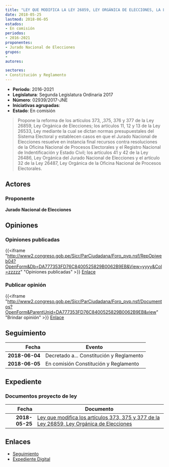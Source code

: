 ```yaml
---
title: "LEY QUE MODIFICA LA LEY 26859, LEY ORGÁNICA DE ELECCIONES, LA LEY 26533-LEY QUE DICTA NORMAS PRESUPUESTALES DEL SISTEMA ELECTORAL Y ESTABLECEN CASOS EN QUE EL JNE RESUELVE EN INSTANCIA FINAL RECURSOS CONTRA RESOLUCIONES DE LA ONPE Y EL RENIEC; LA LEY 26486-LEY ORGÁNICA DEL JURADO NACIONAL DE ELECCIONES Y LA LEY 26487-LEY ORGÁNICA DE LA OFICINA NACIONAL DE PROCESOS ELECTORALES, CON LA FINALIDAD DE AMPLIAR LOS PLAZOS ESTABLECIDOS EN LA NORMATIVA ELECTORAL, ASÍ COMO LA REFORMULACIÓN DE ASPECTOS RELACIONADOS CON EL PRESUPUESTO"
date: 2018-05-25
lastmod: 2018-06-05
estados:
- En comisión
periodos:
- 2016-2021
proponentes:
- Jurado Nacional de Elecciones
grupos:
- 
autores:

sectores:
- Constitución y Reglamento
---
```

- **Periodo**: 2016-2021
- **Legislatura**: Segunda Legislatura Ordinaria 2017
- **Número**: 02939/2017-JNE
- **Iniciativas agrupadas**: 
- **Estado**: En comisión

> Propone la reforma de los artículos 373, ,375, 376 y 377 de la Ley 26859, Ley Orgánica de Elecciones; los artículos 11, 12 y 13 de la Ley 26533, Ley mediante la cual se dictan normas presupuestales del Sistema Electoral y establecen casos en que el Jurado Nacional de Elecciones resuelve en instancia final recursos contra resoluciones de la Oficina Nacional de Procesos Electorales y el Registro Nacional de Indentificación y Estado Civil; los artículos 41 y 42 de la Ley 26486, Ley Orgánica del Jurado Nacional de Elecciones y el artículo 32 de la Ley 26487, Ley Orgánica de la Oficina Nacional de Procesos Electorales.


## Actores

### Proponente

**Jurado Nacional de Elecciones**

## Opiniones

### Opiniones publicadas

{{<iframe "http://www2.congreso.gob.pe/Sicr/ParCiudadana/Foro_pvp.nsf/RepOpiweb04?OpenForm&Db=DA777353FD76C8400525829B0062B9EB&View=yyyy&Col=zzzzz" "Opiniones publicadas" >}}
[Enlace](http://www2.congreso.gob.pe/Sicr/ParCiudadana/Foro_pvp.nsf/RepOpiweb04?OpenForm&Db=DA777353FD76C8400525829B0062B9EB&View=yyyy&Col=zzzzz)

### Publicar opinión

{{<iframe "http://www2.congreso.gob.pe/Sicr/ParCiudadana/Foro_pvp.nsf/Documentos?OpenForm&ParentUnid=DA777353FD76C8400525829B0062B9EB&view" "Brindar opinión" >}}
[Enlace](http://www2.congreso.gob.pe/Sicr/ParCiudadana/Foro_pvp.nsf/Documentos?OpenForm&ParentUnid=DA777353FD76C8400525829B0062B9EB&view)


## Seguimiento

| Fecha | Evento |
|------:|--------|
| **2018-06-04** | Decretado a... Constitución y Reglamento |
| **2018-06-05** | En comisión Constitución y Reglamento |

## Expediente

### Documentos proyecto de ley

| Fecha | Documento |
|------:|-----------|
| **2018-05-25** | [Ley que modifica los artículos 373, 375 y 377 de la Ley 26859, Ley Orgánica de Elecciones](http://www.leyes.congreso.gob.pe/Documentos/2016_2021/Proyectos_de_Ley_y_de_Resoluciones_Legislativas/PL0293920180525..pdf) |

## Enlaces

- [Seguimiento](http://www2.congreso.gob.pe/Sicr/TraDocEstProc/CLProLey2016.nsf/f7fff46988ca05b1052578e100829cc7/dec90ca7ab48ca080525829b005b969f?OpenDocument)
- [Expediente Digital](http://www2.congreso.gob.pe/Sicr/TraDocEstProc/Expvirt_2011.nsf/visbusqptramdoc1621/02939?opendocument)

